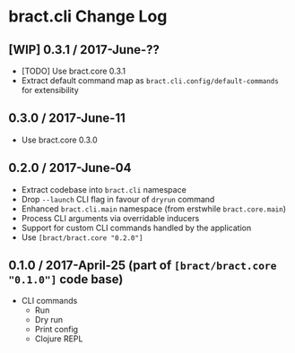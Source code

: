 # bract.cli Change Log


## [WIP] 0.3.1 / 2017-June-??

- [TODO] Use bract.core 0.3.1
- Extract default command map as `bract.cli.config/default-commands` for extensibility


## 0.3.0 / 2017-June-11
- Use bract.core 0.3.0


## 0.2.0 / 2017-June-04
- Extract codebase into `bract.cli` namespace
- Drop `--launch` CLI flag in favour of `dryrun` command
- Enhanced `bract.cli.main` namespace (from erstwhile `bract.core.main`)
- Process CLI arguments via overridable inducers
- Support for custom CLI commands handled by the application
- Use `[bract/bract.core "0.2.0"]`


## 0.1.0 / 2017-April-25 (part of `[bract/bract.core "0.1.0"]` code base)
- CLI commands
  - Run
  - Dry run
  - Print config
  - Clojure REPL
